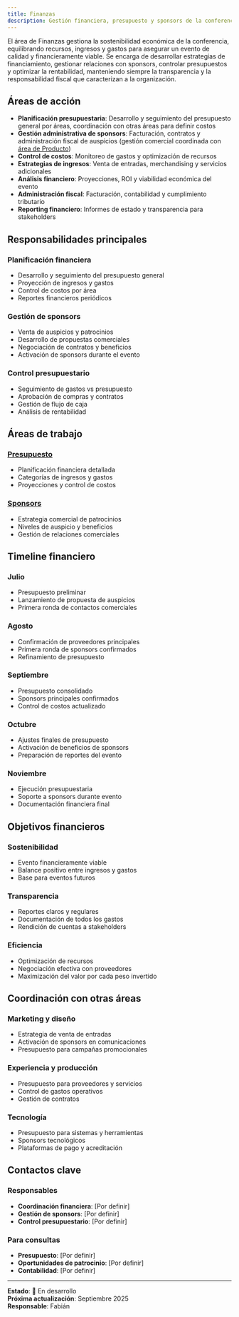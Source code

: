 ```yaml
---
title: Finanzas
description: Gestión financiera, presupuesto y sponsors de la conferencia 2025
---
```


El área de Finanzas gestiona la sostenibilidad económica de la conferencia, equilibrando recursos, ingresos y gastos para asegurar un evento de calidad y financieramente viable. Se encarga de desarrollar estrategias de financiamiento, gestionar relaciones con sponsors, controlar presupuestos y optimizar la rentabilidad, manteniendo siempre la transparencia y la responsabilidad fiscal que caracterizan a la organización.

## Áreas de acción

- **Planificación presupuestaria**: Desarrollo y seguimiento del presupuesto general por áreas, coordinación con otras áreas para definir costos
- **Gestión administrativa de sponsors**: Facturación, contratos y administración fiscal de auspicios (gestión comercial coordinada con [área de Producto](/areas/producto/overview))
- **Control de costos**: Monitoreo de gastos y optimización de recursos
- **Estrategias de ingresos**: Venta de entradas, merchandising y servicios adicionales
- **Análisis financiero**: Proyecciones, ROI y viabilidad económica del evento
- **Administración fiscal**: Facturación, contabilidad y cumplimiento tributario
- **Reporting financiero**: Informes de estado y transparencia para stakeholders

## Responsabilidades principales

### **Planificación financiera**
- Desarrollo y seguimiento del presupuesto general
- Proyección de ingresos y gastos
- Control de costos por área
- Reportes financieros periódicos

### **Gestión de sponsors**
- Venta de auspicios y patrocinios
- Desarrollo de propuestas comerciales
- Negociación de contratos y beneficios
- Activación de sponsors durante el evento

### **Control presupuestario**
- Seguimiento de gastos vs presupuesto
- Aprobación de compras y contratos
- Gestión de flujo de caja
- Análisis de rentabilidad

## Áreas de trabajo

### **[Presupuesto](/areas/finanzas/presupuesto)**
- Planificación financiera detallada
- Categorías de ingresos y gastos
- Proyecciones y control de costos

### **[Sponsors](/areas/finanzas/sponsors)**
- Estrategia comercial de patrocinios
- Niveles de auspicio y beneficios
- Gestión de relaciones comerciales

## Timeline financiero

### **Julio**
- Presupuesto preliminar
- Lanzamiento de propuesta de auspicios
- Primera ronda de contactos comerciales

### **Agosto**
- Confirmación de proveedores principales
- Primera ronda de sponsors confirmados
- Refinamiento de presupuesto

### **Septiembre**
- Presupuesto consolidado
- Sponsors principales confirmados
- Control de costos actualizado

### **Octubre**
- Ajustes finales de presupuesto
- Activación de beneficios de sponsors
- Preparación de reportes del evento

### **Noviembre**
- Ejecución presupuestaria
- Soporte a sponsors durante evento
- Documentación financiera final

## Objetivos financieros

### **Sostenibilidad**
- Evento financieramente viable
- Balance positivo entre ingresos y gastos
- Base para eventos futuros

### **Transparencia**
- Reportes claros y regulares
- Documentación de todos los gastos
- Rendición de cuentas a stakeholders

### **Eficiencia**
- Optimización de recursos
- Negociación efectiva con proveedores
- Maximización del valor por cada peso invertido

## Coordinación con otras áreas

### **Marketing y diseño**
- Estrategia de venta de entradas
- Activación de sponsors en comunicaciones
- Presupuesto para campañas promocionales

### **Experiencia y producción**
- Presupuesto para proveedores y servicios
- Control de gastos operativos
- Gestión de contratos

### **Tecnología**
- Presupuesto para sistemas y herramientas
- Sponsors tecnológicos
- Plataformas de pago y acreditación

## Contactos clave

### **Responsables**
- **Coordinación financiera**: [Por definir]
- **Gestión de sponsors**: [Por definir]
- **Control presupuestario**: [Por definir]

### **Para consultas**
- **Presupuesto**: [Por definir]
- **Oportunidades de patrocinio**: [Por definir]
- **Contabilidad**: [Por definir]

---

**Estado**: 🚧 En desarrollo  
**Próxima actualización**: Septiembre 2025  
**Responsable**: Fabián